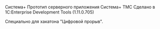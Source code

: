Cистема+
Прототип серверного приложения Система+ ТМС
Сделано в 1C:Enterprise Development Tools (1.11.0.705)

Специально для хакатона "Цифровой прорыв".
